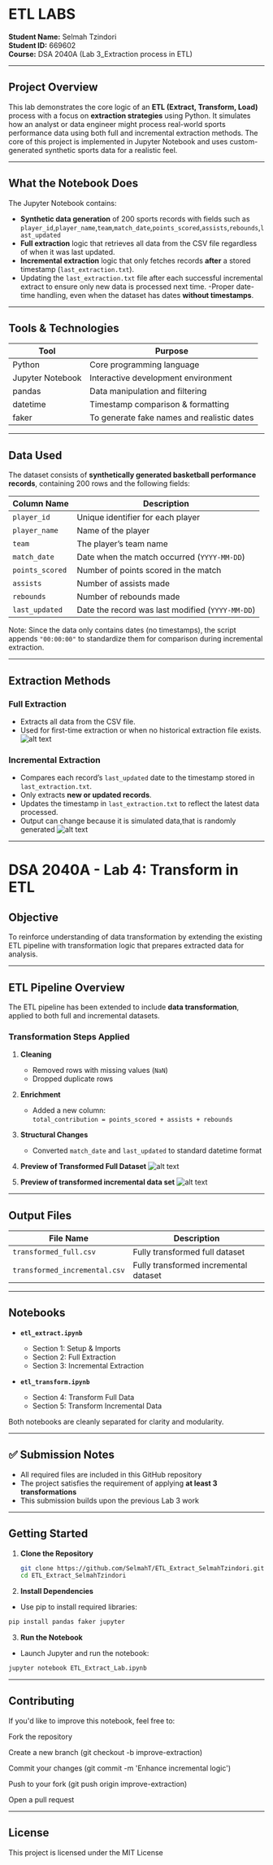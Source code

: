# ETL LABS

**Student Name:** Selmah Tzindori  
**Student ID:** 669602  
**Course:** DSA 2040A (Lab 3_Extraction process in ETL)

---
## Project Overview


This lab demonstrates the core logic of an **ETL (Extract, Transform, Load)** process with a focus on **extraction strategies** using Python. It simulates how an analyst or data engineer might process real-world sports performance data using both full and incremental extraction methods. The core of this project is implemented in Jupyter Notebook and uses custom-generated synthetic sports data for a realistic feel.

---

## What the Notebook Does

The Jupyter Notebook contains:

- **Synthetic data generation** of 200 sports records with fields such as `player_id`,`player_name`,`team`,`match_date`,`points_scored`,`assists`,`rebounds`,`last_updated`
- **Full extraction** logic that retrieves all data from the CSV file regardless of when it was last updated.
- **Incremental extraction** logic that only fetches records **after** a stored timestamp (`last_extraction.txt`).
- Updating the `last_extraction.txt` file after each successful incremental extract to ensure only new data is processed next time.
-Proper date-time handling, even when the dataset has dates **without timestamps**.

---

##  Tools & Technologies

| Tool           | Purpose                                |
|----------------|----------------------------------------|
| Python         | Core programming language              |
| Jupyter Notebook | Interactive development environment   |
| pandas         | Data manipulation and filtering        |
| datetime       | Timestamp comparison & formatting      |
| faker          | To generate fake names and realistic dates    |

---

##  Data Used

The dataset consists of **synthetically generated basketball performance records**, containing 200 rows and the following fields:

| Column Name      | Description                                   |
|------------------|-----------------------------------------------|
| `player_id`      | Unique identifier for each player             |
| `player_name`    | Name of the player                            |
| `team`           | The player’s team name                        |
| `match_date`     | Date when the match occurred (`YYYY-MM-DD`)   |
| `points_scored`  | Number of points scored in the match          |
| `assists`        | Number of assists made                        |
| `rebounds`       | Number of rebounds made                       |
| `last_updated`   | Date the record was last modified (`YYYY-MM-DD`) |

Note: Since the data only contains dates (no timestamps), the script appends `"00:00:00"` to standardize them for comparison during incremental extraction.

---


## Extraction Methods

### Full Extraction

- Extracts all data from the CSV file.
- Used for first-time extraction or when no historical extraction file exists.
![alt text](<etl_process_outputs/full_extraction output.PNG>)

### Incremental Extraction

- Compares each record’s `last_updated` date to the timestamp stored in `last_extraction.txt`.
- Only extracts **new or updated records**.
- Updates the timestamp in `last_extraction.txt` to reflect the latest data processed.
- Output can change because it is simulated data,that is randomly generated
![alt text](etl_process_outputs/incremental_extraction_output.PNG)
---
#  DSA 2040A - Lab 4: Transform in ETL

##  Objective  
To reinforce understanding of data transformation by extending the existing ETL pipeline with transformation logic that prepares extracted data for analysis.

---

## ETL Pipeline Overview

The ETL pipeline has been extended to include **data transformation**, applied to both full and incremental datasets.

### Transformation Steps Applied

1. **Cleaning**
   - Removed rows with missing values (`NaN`)
   - Dropped duplicate rows

2. **Enrichment**
   - Added a new column:  
     `total_contribution = points_scored + assists + rebounds`

3. **Structural Changes**
   - Converted `match_date` and `last_updated` to standard datetime format

4. **Preview of Transformed Full Dataset**
![alt text](etl_process_outputs/transform_full.PNG)

5. **Preview of transformed incremental data set**
![alt text](etl_process_outputs/transform_incremental.PNG)

---

##  Output Files

| File Name                    | Description                                      |
|-----------------------------|--------------------------------------------------|
| `transformed_full.csv`      | Fully transformed full dataset                   |
| `transformed_incremental.csv` | Fully transformed incremental dataset           |

---

##  Notebooks

- **`etl_extract.ipynb`**
  - Section 1: Setup & Imports  
  - Section 2: Full Extraction  
  - Section 3: Incremental Extraction  

- **`etl_transform.ipynb`**
  - Section 4: Transform Full Data  
  - Section 5: Transform Incremental Data  

Both notebooks are cleanly separated for clarity and modularity.


---

## ✅ Submission Notes

- All required files are included in this GitHub repository
- The project satisfies the requirement of applying **at least 3 transformations**
- This submission builds upon the previous Lab 3 work

---


##  Getting Started

1. **Clone the Repository**  
   ```bash
   git clone https://github.com/SelmahT/ETL_Extract_SelmahTzindori.git
   cd ETL_Extract_SelmahTzindori
   
2. **Install Dependencies**
  - Use pip to install required libraries: 
   ```bash
   pip install pandas faker jupyter
   ```

3. **Run the Notebook**
 - Launch Jupyter and run the notebook:
  ```bash
  jupyter notebook ETL_Extract_Lab.ipynb
  ```
---

##  Contributing
If you'd like to improve this notebook, feel free to:

Fork the repository

Create a new branch (git checkout -b improve-extraction)

Commit your changes (git commit -m 'Enhance incremental logic')

Push to your fork (git push origin improve-extraction)

Open a pull request


---
## License
This project is licensed under the MIT License
